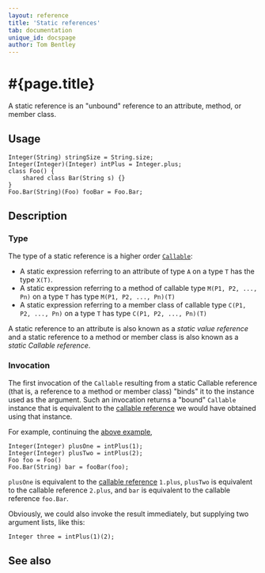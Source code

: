 ```yaml
---
layout: reference
title: 'Static references'
tab: documentation
unique_id: docspage
author: Tom Bentley
---
```


# #{page.title}

A static reference is an "unbound" reference to an attribute, 
method, or member class.

## Usage

<!-- try: -->
    Integer(String) stringSize = String.size;
    Integer(Integer)(Integer) intPlus = Integer.plus;
    class Foo() {
        shared class Bar(String s) {}
    }
    Foo.Bar(String)(Foo) fooBar = Foo.Bar;

## Description

### Type

The type of a static reference is a higher order 
[`Callable`](#{site.urls.apidoc_current}/Callable.type.html):

* A static expression referring to an attribute of type `A` on a type `T` 
  has the type `X(T)`. 
* A static expression referring to a method of callable type 
  `M(P1, P2, ..., Pn)` on a type `T` has type `M(P1, P2, ..., Pn)(T)`
* A static expression referring to a member class of callable type 
  `C(P1, P2, ..., Pn)` on a type `T` has type `C(P1, P2, ..., Pn)(T)`

A static reference to an attribute is also known as a *static value reference* and 
a static reference to a method or member class is also known as a *static Callable reference*.

### Invocation

The first invocation of the `Callable` resulting from a static Callable reference 
(that is, a reference to a method or member class) "binds" it to the instance used as the argument. 
Such an invocation returns a "bound" `Callable` instance 
that is equivalent to the [callable reference](../callable-reference/) we would have obtained 
using that instance. 

For example, continuing the [above example](#usage),

<!-- try: -->
    Integer(Integer) plusOne = intPlus(1);
    Integer(Integer) plusTwo = intPlus(2);
    Foo foo = Foo()
    Foo.Bar(String) bar = fooBar(foo);

`plusOne` is equivalent to the [callable reference](../callable-reference/) `1.plus`,
`plusTwo` is equivalent to the callable reference `2.plus`, and
`bar` is  equivalent to the callable reference `foo.Bar`.

Obviously, we could also invoke the result immediately, but 
supplying two argument lists, like this:

<!-- try: -->
    Integer three = intPlus(1)(2);


## See also

